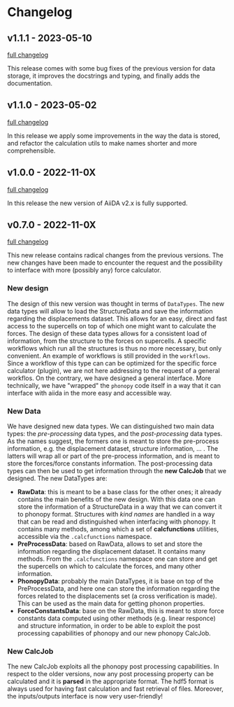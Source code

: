 # Changelog

## v1.1.1 - 2023-05-10

[full changelog](https://github.com/aiida-phonopy/aiida-phonopy/compare/v1.1.1...v1.1.0)

This release comes with some bug fixes of the previous version for data storage,
it improves the docstrings and typing, and finally adds the documentation.

## v1.1.0 - 2023-05-02

[full changelog](https://github.com/aiida-phonopy/aiida-phonopy/compare/v1.1.0...v1.0.0)

In this release we apply some improvements in the way the data is stored, and refactor the calculation utils to make names shorter and more comprehensible.

## v1.0.0 - 2022-11-0X

[full changelog](https://github.com/aiida-phonopy/aiida-phonopy/compare/v1.0.0...v0.7.0)

In this release the new version of AiiDA v2.x is fully supported.


## v0.7.0 - 2022-11-0X

[full changelog](https://github.com/aiida-phonopy/aiida-phonopy/compare/v0.7.0...v0.6.0)

This new release contains radical changes from the previous versions. The new changes have been made to encounter the request and the possibility
to interface with more (possibly any) force calculator.

### New design

The design of this new version was thought in terms of ``DataTypes``. The new data types will allow to load
the StructureData and save the information regarding the displacements dataset. This allows for an easy, direct
and fast access to the supercells on top of which one might want to calculate the forces.
The design of these data types allows for a consistent load of information, from the structure to the forces on supercells.
A specific workflows which run all the structures is thus no more necessary, but only convenient. An example of workflows is still
provided in the `workflows`. Since a workflow of this type can can be optimized for the specific force calculator (plugin),
we are not here addressing to the request of a general workflos. On the contrary, we have designed a general interface.
More technically, we have "wrapped" the ``phonopy`` code itself in a way that it can interface with aiida in the
more easy and accessible way.

### New Data

We have designed new data types. We can distinguished two main data types: the *pre-processing* data types, and the *post-processing* data types.
As the names suggest, the formers one is meant to store the pre-process information, e.g. the displacement dataset, structure information, ... .
The latters will wrap all or part of the pre-process information, and is meant to store the forces/force constants information.
The post-processing data types can then be used to get information through the **new CalcJob** that we designed.
The new DataTypes are:
- **RawData**: this is meant to be a base class for the other ones; it already contains the main benefits of the new design.
  With this data one can store the information of a StructureData in a way that we can convert it to phonopy format.
  Structures with *kind names* are handled in a way that can be read and distinguished when interfacing with phonopy.
  It contains many methods, among which a set of **calcfunctions** utilities, accessible via the ``.calcfunctions`` namespace.
- **PreProcessData**: based on RawData, allows to set and store the information regarding the displacement dataset.
  It contains many methods. From the ``.calcfunctions`` namespace one can store and get the supercells on which to calculate the forces,
  and many other information.
- **PhonopyData**: probably the main DataTypes, it is base on top of the PreProcessData, and here one can store the information
  regarding the forces related to the displacements set (a cross verification is made). This can be used as the main data for
  getting phonon properties.
- **ForceConstantsData**: base on the RawData, this is meant to store force constants data computed using other methods
  (e.g. linear responce) and structure information, in order to be able to exploit the post processing capabilities of phonopy
  and our new phonopy CalcJob.

### New CalcJob

The new CalcJob exploits all the phonopy post processing capabilities. In respect to the older versions, now
any post processing property can be calculated and it is **parsed** in the appropriate format. The hdf5 format
is always used for having fast calculation and fast retrieval of files. Moreover, the inputs/outputs interface
is now very user-friendly!
